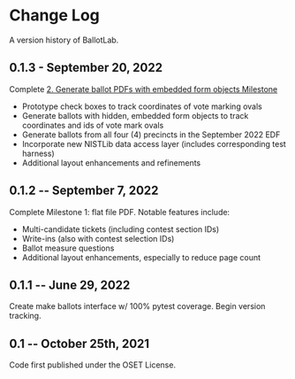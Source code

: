 # Change Log

A version history of BallotLab.

## 0.1.3 - September 20, 2022

Complete [2. Generate ballot PDFs with embedded form objects Milestone](https://github.com/TrustTheVote-Project/BallotLab/milestone/2)

* Prototype check boxes to track coordinates of vote marking ovals
* Generate ballots with hidden, embedded form objects to track coordinates and ids of vote mark ovals
* Generate ballots from all four (4) precincts in the September 2022 EDF
* Incorporate new NISTLib data access layer (includes corresponding test harness)
* Additional layout enhancements and refinements

## 0.1.2 -- September 7, 2022

Complete Milestone 1: flat file PDF. Notable features include:

* Multi-candidate tickets (including contest section IDs)
* Write-ins (also with contest selection IDs)
* Ballot measure questions
* Additional layout enhancements, especially to reduce page count

## 0.1.1 -- June 29, 2022

Create make ballots interface w/ 100% pytest coverage. Begin version tracking.

## 0.1 -- October 25th, 2021

Code first published under the OSET License.
